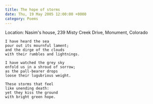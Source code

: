 ```yaml
---
title: The hope of storms
date: Thu, 19 May 2005 12:00:00 +0000
category: Poems
---
```


Location: Nasim's house, 239 Misty Creek Drive, Monument, Colorado

    I have heard the sea  
    pour out its mournful lament;  
    and the dirge of the clouds  
    with their rumbles and lightnings.

    I have watched the grey sky  
    enfold us in a shroud of sorrow;  
    as the pall-bearer drops  
    loose their lugubrious weight.

    These storms that feel  
    like unending death:  
    yet they kiss the ground  
    with bright green hope.



